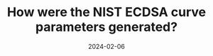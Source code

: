 ---
title: "How were the NIST ECDSA curve parameters generated?"
date: 2024-02-06
externalLink: https://saweis.net/posts/nist-curve-seed-origins.html
---